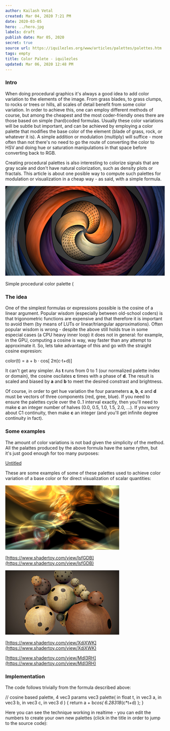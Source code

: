 ```yaml
---
author: Kailash Vetal
created: Mar 04, 2020 7:21 PM
date: 2020-03-05
hero: ../hero.jpg
labels: draft
publish date: Mar 05, 2020
secret: true
source url: https://iquilezles.org/www/articles/palettes/palettes.htm
tags: empty
title: Color Palete - iquilezles
updated: Mar 06, 2020 12:48 PM
---
```

### Intro

When doing procedural graphics it's always a good idea to add color variation to the elements of the image. From grass blades, to grass clumps, to rocks or trees or hills, all scales of detail benefit from some color variation. In order to achieve this, one can employ different methods of course, but among the cheapest and the most coder-friendly ones there are those based on simple (hard)coded formulas. Usually these color variations will be subtle but important, and can be achieved by employing a color palette that modifies the base color of the element (blade of grass, rock, or whatever it is). A simple addition or modulation (multiply) will suffice - more often than not there's no need to go the route of converting the color to HSV and doing hue or saturation manipulations in that space before converting back to RGB.

Creating procedural palettes is also interesting to colorize signals that are gray scale and don't have natural colorization, such as density plots or fractals. This article is about one posible way to compute such palettes for modulation or visualization in a cheap way - as said, with a simple formula.

![9/gfx00.jpg](9/gfx00.jpg)

Simple procedural color palette (

### The idea

One of the simplest formulas or expressions possible is the cosine of a linear argument. Popular wisdom (especially between old-school coders) is that trigonometric functions are expensive and that therefore it is important to avoid them (by means of LUTs or linear/triangular approximations). Often popular wisdom is wrong - despite the above still holds true in some especial cases (a CPU heavy inner loop) it does not in general: for example, in the GPU, computing a cosine is way, way faster than any attempt to approximate it. So, lets take advantage of this and go with the straight cosine expresion:

color(t) = a + b ⋅ cos[ 2π(c⋅t+d)]

It can't get any simpler. As **t** runs from 0 to 1 (our normalized palette index or domain), the cosine oscilates **c** times with a phase of **d**. The result is scaled and biased by **a** and **b** to meet the desired constrast and brightness.

Of course, in order to get hue variation the four parameters **a**, **b**, **c** and **d** must be vectors of three components (red, gree, blue). If you need to ensure the palettes cycle over the 0..1 interval exactly, then you'll need to make **c** an integer number of halves (0.0, 0.5, 1.0, 1.5, 2.0, ...). If you worry about C1 continuity, then make **c** an integer (and you'll get infinite degree continuity in fact).

### Some examples

The amount of color variations is not bad given the simplicity of the method. All the palattes produced by the above formula have the same rythm, but it's just good enough for too many purposes:

[Untitled](9/Untitled%20Database.csv)

These are some examples of some of these palettes used to achieve color variation of a base color or for direct visualization of scalar quantities:

![9/gfx02.jpg](9/gfx02.jpg)

[https://www.shadertoy.com/view/lsfGDB](https://www.shadertoy.com/view/lsfGDB)

![9/gfx03.jpg](9/gfx03.jpg)

[https://www.shadertoy.com/view/XdjXWK](https://www.shadertoy.com/view/XdjXWK)

[https://www.shadertoy.com/view/Mdl3RH](https://www.shadertoy.com/view/Mdl3RH)

### Implementation

The code follows trivially from the formula described above:

// cosine based palette, 4 vec3 params vec3 palette( in float t, in vec3 a, in vec3 b, in vec3 c, in vec3 d ) { return a + b*cos( 6.28318*(c*t+d) ); }

Here you can see the technique working in realtime - you can edit the numbers to create your own new palettes (click in the title in order to jump to the source code):
